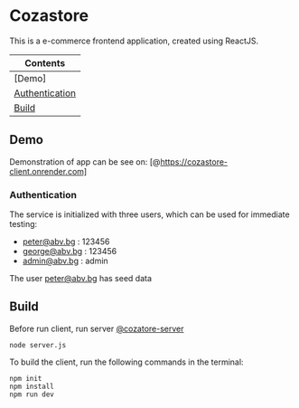 # Cozastore

This is a e-commerce frontend application, created using ReactJS.

| Contents
|---
| [Demo]
| [Authentication](#authentication)
| [Build](#build)

## Demo

Demonstration of app can be see on: [@https://cozastore-client.onrender.com]

### Authentication

The service is initialized with three users, which can be used for immediate testing:

- peter@abv.bg : 123456
- george@abv.bg : 123456
- admin@abv.bg : admin

The user peter@abv.bg has seed data

## Build

Before run client, run server [@cozatore-server](https://github.com/rostislav-ivanov/cozastore-server)

```
node server.js

```

To build the client, run the following commands in the terminal:

```
npm init
npm install
npm run dev

```
